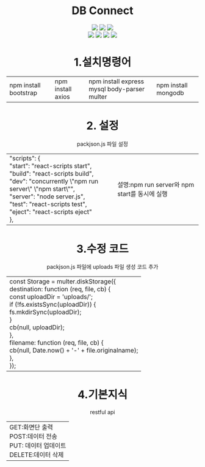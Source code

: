 <div align='center'>
  <h1>DB Connect</h1>
</div>

<div align='center'>
  <img src="https://img.shields.io/badge/css-1572B6?style=for-the-badge&logo=css3&logoColor=white">
  <img src="https://img.shields.io/badge/javascript-F7DF1E?style=for-the-badge&logo=javascript&logoColor=black">
  <img src="https://img.shields.io/badge/mongoDB-47A248?style=for-the-badge&logo=MongoDB&logoColor=white">

  </br>
  <img src="https://img.shields.io/badge/react-61DAFB?style=for-the-badge&logo=react&logoColor=black">
  <img src="https://img.shields.io/badge/node.js-339933?style=for-the-badge&logo=Node.js&logoColor=white">
  <img src="https://img.shields.io/badge/git-F05032?style=for-the-badge&logo=git&logoColor=white">
  <img src="https://img.shields.io/badge/html5-E34F26?style=for-the-badge&logo=html5&logoColor=white">
</div>


<div align='center'>
  <h1>1.설치명령어</h1>
  <table>
    <tr>     
        <td>npm install bootstrap</td>
        <td>npm install axios</td>
        <td>npm install express mysql body-parser multer</td>
        <td>npm install mongodb</td>       
    </tr>
  </table>  
</div>

<div align='center'>
  <h1>2. 설정</h1>
  <table>
    <tr>packjson.js 파일 설정</tr>
    <td>
      "scripts": { </br>  
      "start": "react-scripts start", </br>  
      "build": "react-scripts build", </br> 
      "dev": "concurrently \"npm run server\" \"npm start\"", </br>  
      "server": "node server.js",</br>
      "test": "react-scripts test",</br>
      "eject": "react-scripts eject" </br>     
      },
    </td>
    <td>
      설명:npm run server와 npm start를 동시에 실행
    </td>    
  </table>
</div>


<div align='center'>
  <h1>3.수정 코드</h1>
  <table>
    <tr>packjson.js 파일에  uploads 파일 생성 코드 추가 </tr>
    <td>
      const Storage = multer.diskStorage({</br> 
      destination: function (req, file, cb) {</br>  
        const uploadDir = 'uploads/';</br>  
        if (!fs.existsSync(uploadDir)) {</br>  
          fs.mkdirSync(uploadDir);</br>  
        }</br>  
        cb(null, uploadDir);</br>  
      },</br>  
      filename: function (req, file, cb) {</br>  
        cb(null, Date.now() + '-' + file.originalname);</br>  
      },</br>  
    });
    </td>
    
  </table>
</div>

<div align='center'>
  <h1>4.기본지식</h1>
  <table>
    <tr>restful api</tr>
    <td>
      GET:화면단 출력</br> 
      POST:데이터 전송</br>  
      PUT: 데이터 업데이트</br>  
      DELETE:데이터 삭제</br>  
    </td>
  </table>
</div>

